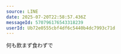 ```yaml
---
source: LINE
date: 2025-07-20T22:58:57.436Z
messageId: 570796176543318239
userId: Ub72e0555cbf4df6c5440b4dc7993c71d
---
```


何も飲まず食わずで